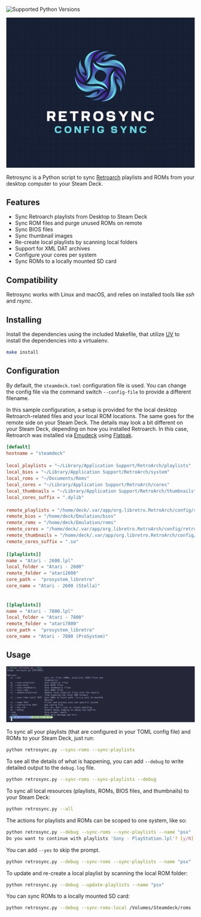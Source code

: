 ![Supported Python Versions](https://img.shields.io/pypi/pyversions/rich/13.2.0)


![Logo](https://github.com/optixx/retrosync/raw/main/assets/img/logo.png)

Retrosync is a Python script to sync [Retroarch](https://retroarch.com) playlists and ROMs from your desktop computer to your Steam Deck.


## Features
- Sync Retroarch playlists from Desktop to Steam Deck
- Sync ROM files and purge unused ROMs on remote
- Sync BIOS files
- Sync thumbnail images
- Re-create local playlists by scanning local folders
- Support for XML DAT archives
- Configure your cores per system
- Sync ROMs to a locally mounted SD card

## Compatibility

Retrosync works with Linux and macOS, and relies on installed tools like _ssh_ and _rsync_.

## Installing

Install the dependencies using the included Makefile, that utilize [UV](https://github.com/astral-sh/uv) to install the dependencies into a virtualenv.

```sh
make install
```

## Configuration

By default, the `steamdeck.toml` configuration file is used. You can change the config file via the command switch `--config-file` to provide a different filename.

In this sample configuration, a setup is provided for the local desktop Retroarch-related files and your local ROM locations. The same goes for the remote side on your Steam Deck. The details may look a bit different on your Steam Deck, depending on how you installed Retroarch. In this case, Retroarch was installed via [Emudeck](https://www.emudeck.com/) using [Flatpak](https://flatpak.org/).


```toml
[default]
hostname = "steamdeck"

local_playlists = "~/Library/Application Support/RetroArch/playlists"
local_bios = "~/Library/Application Support/RetroArch/system"
local_roms = "~/Documents/Roms"
local_cores = "~/Library/Application Support/RetroArch/cores"
local_thumbnails = "~/Library/Application Support/RetroArch/thumbnails"
local_cores_suffix = ".dylib"

remote_playlists = "/home/deck/.var/app/org.libretro.RetroArch/config/retroarch/playlists"
remote_bios = "/home/deck/Emulation/bios"
remote_roms = "/home/deck/Emulation/roms"
remote_cores = "/home/deck/.var/app/org.libretro.RetroArch/config/retroarch/cores"
remote_thumbnails = "/home/deck/.var/app/org.libretro.RetroArch/config/retroarch/thumbnails"
remote_cores_suffix = ".so"

[[playlists]]
name = "Atari - 2600.lpl"
local_folder = "Atari - 2600"
remote_folder = "atari2600"
core_path =  "prosystem_libretro"
core_name = "Atari - 2600 (Stella)"


[[playlists]]
name = "Atari - 7800.lpl"
local_folder = "Atari - 7800"
remote_folder = "atari7800"
core_path =  "prosystem_libretro"
core_name = "Atari - 7800 (ProSystem)"

```

## Usage



![Usage](https://github.com/optixx/retrosync/raw/main/assets/img/usage.png)

To sync all your playlists (that are configured in your TOML config file) and ROMs to your Steam Deck, just run:

```sh
python retrosync.py --sync-roms --sync-playlists
```

To see all the details of what is happening, you can add `--debug` to write detailed output to the `debug.log` file.

```sh
python retrosync.py --sync-roms --sync-playlists --debug
```

To sync all local resources (playlists, ROMs, BIOS files, and thumbnails) to your Steam Deck:

```sh
python retrosync.py --all
```

The actions for playlists and ROMs can be scoped to one system, like so:

```sh
python retrosync.py --debug --sync-roms --sync-playlists --name "psx"
Do you want to continue with playlists 'Sony - PlayStation.lpl'? [y/N]:
```

You can add `--yes` to skip the prompt.

```sh
python retrosync.py --debug --sync-roms --sync-playlists --name "psx" --yes
```

To update and re-create a local playlist by scanning the local ROM folder:

```sh
python retrosync.py --debug --update-playlists --name "psx"
```

You can sync ROMs to a locally mounted SD card:

```sh
python retrosync.py --debug --sync-roms-local /Volumes/Steamdeck/roms
```
